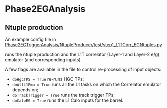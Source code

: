 # Phase2EGAnalysis

## Ntuple production

An example config file in 
[Phase2EGTriggerAnalysis/NtupleProducer/test/step1_L1TCorr_EGNtuples.py](NtupleProducer/test/step1_L1TCorr_EGNtuples.py)

runs the ntuple production and the L1T correlator (Layer-1 and Layer-2 e/g) emulator (and corresponding inputs).

A few flags are available in the file to control re-processing of input objects:

* `doHgcTPS = True` re-runs HGC TPs;
* `doAllL1Emu = True` runs all the L1 tasks on which the Correlator emulator depends on;
* `doTrackTrigger = True` runs the track trigger TPs;
* `doCaloEG = True` runs the L1 Calo inputs for the barrel.
